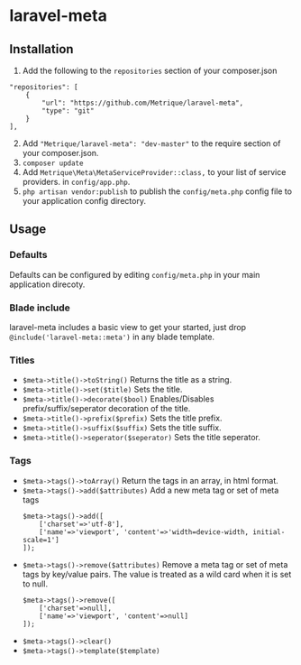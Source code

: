 # laravel-meta

## Installation

1. Add the following to the `repositories` section of your composer.json

```
"repositories": [
    {
        "url": "https://github.com/Metrique/laravel-meta",
        "type": "git"
    }
],
```

2. Add `"Metrique/laravel-meta": "dev-master"` to the require section of your composer.json. 
3. `composer update`
4. Add `Metrique\Meta\MetaServiceProvider::class,` to your list of service providers. in `config/app.php`.
5. `php artisan vendor:publish` to publish the `config/meta.php` config file to your application config directory.

## Usage

### Defaults

Defaults can be configured by editing `config/meta.php` in your main application direcoty.

### Blade include

laravel-meta includes a basic view to get your started, just drop `@include('laravel-meta::meta')` in any blade template.

### Titles

- `$meta->title()->toString()` Returns the title as a string.
- `$meta->title()->set($title)` Sets the title.
- `$meta->title()->decorate($bool)` Enables/Disables prefix/suffix/seperator decoration of the title.
- `$meta->title()->prefix($prefix)` Sets the title prefix.
- `$meta->title()->suffix($suffix)` Sets the title suffix.
- `$meta->title()->seperator($seperator)` Sets the title seperator.

### Tags
- `$meta->tags()->toArray()` Return the tags in an array, in html format.
- `$meta->tags()->add($attributes)` Add a new meta tag or set of meta tags
    ```
    $meta->tags()->add([
        ['charset'=>'utf-8'],
        ['name'=>'viewport', 'content'=>'width=device-width, initial-scale=1']
    ]);
    ```
- `$meta->tags()->remove($attributes)` Remove a meta tag or set of meta tags by key/value pairs. The value is treated as a wild card when it is set to null.
    ```
    $meta->tags()->remove([
        ['charset'=>null],
        ['name'=>'viewport', 'content'=>null]
    ]);
    ```
- `$meta->tags()->clear()`
- `$meta->tags()->template($template)`